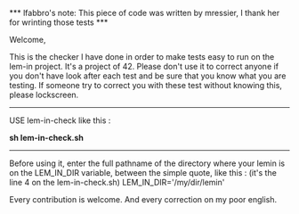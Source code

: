 
*** lfabbro's note: This piece of code was written by mressier, I thank her for wrinting those tests ***

Welcome,

This is the checker I have done in order to make tests easy to run on the lem-in project. It's a project of 42. Please don't use it to correct anyone if you don't have look after each test and be sure that you know what you are testing. If someone try to correct you with these test without knowing this, please lockscreen.

**********************************************************************

USE lem-in-check like this :

**sh lem-in-check.sh**

**********************************************************************

Before using it, enter the full pathname of the directory where your lemin is on the LEM_IN_DIR variable, between the simple quote, like this : (it's the line 4 on the lem-in-check.sh)
LEM_IN_DIR='/my/dir/lemin'

Every contribution is welcome.
And every correction on my poor english.
